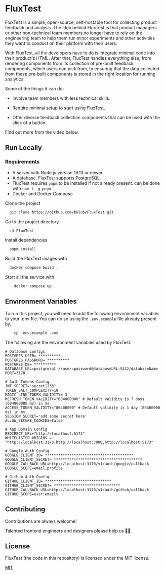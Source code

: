 # FluxTest

FluxTest is a simple, open-source, self-hostable tool for collecting product feedback and analysis. The idea behind FluxTest is that product managers or other non-technical team members no longer have to rely on the engineering team to help them run minor experiments and other activities they want to conduct on their platform with their users.

With FluxTest, all the developers have to do is integrate minimal code into their product's HTML. After that, FluxTest handles everything else, from rendering components from its collection of pre-built feedback components, which users can pick from, to ensuring that the data collected from these pre-built components is stored in the right location for running analytics.

Some of the things it can do:

- Involve team members with less technical skills.

- Require minimal setup to start using FluxTest.

- Offer diverse feedback collection components that can be used with the click of a button.

Find out more from the video below.

## Run Locally

### Requirements

- A server with Node.js version 16.13 or newer
- A database. FluxTest supports [PostgreSQL](https://www.postgresql.org/).
- FluxTest requires `pnpm` to be installed if not already present. can be done with `npm i -g pnpm`
- Docker and Docker Compose

Clone the project

```bash
  git clone https://github.com/balub/FluxTest.git
```

Go to the project directory

```bash
  cd FluxTest
```

Install dependencies

```bash
  pnpm install
```

Build the FluxText images with

```bash
  docker compose build .
```

Start all the service with

```bash
    docker compose up .
```

## Environment Variables

To run this project, you will need to add the following environment variables to your .env file. You can do so using the `.env.example` file already present by.

```bash
    cp .env.example .env
```

The following are the environment variables used by FluxTest.

```
# Database configs
POSTGRES_USER= **********
POSTGRES_PASSWORD= **********
POSTGRES_DB= **********
DATABASE_URL=postgresql://user:password@databaseURL:5432/databaseName
PORT=3170

# Auth Tokens Config
JWT_SECRET="secret1233"
TOKEN_SALT_COMPLEXITY=10
MAGIC_LINK_TOKEN_VALIDITY= 3
REFRESH_TOKEN_VALIDITY="604800000" # Default validity is 7 days (604800000 ms) in ms
ACCESS_TOKEN_VALIDITY="86400000" # Default validity is 1 day (86400000 ms) in ms
SESSION_SECRET='add some secret here'
ALLOW_SECURE_COOKIES=false

# App Domain Config
REDIRECT_URL="http://localhost:5173"
WHITELISTED_ORIGINS = "http://localhost:3170,http://localhost:3000,http://localhost:5173"

# Google Auth Config
GOOGLE_CLIENT_ID= ****************************************
GOOGLE_CLIENT_SECRET= ****************************************
GOOGLE_CALLBACK_URL=http://localhost:3170/v1/auth/google/callback
GOOGLE_SCOPE=email,profile

# Github Auth Config
GITHUB_CLIENT_ID= ******************************
GITHUB_CLIENT_SECRET= ******************************
GITHUB_CALLBACK_URL=http://localhost:3170/v1/auth/github/callback
GITHUB_SCOPE=user:email%
```

## Contributing

Contributions are always welcome!

Talented frontend engineers and designers please help us 🥲🥲.

## License

FluxTest (the code in this repository) is licensed under the MIT license.

[MIT](https://choosealicense.com/licenses/mit/)
